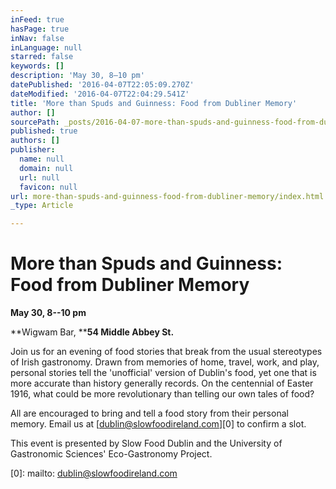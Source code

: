 ```yaml
---
inFeed: true
hasPage: true
inNav: false
inLanguage: null
starred: false
keywords: []
description: 'May 30, 8–10 pm'
datePublished: '2016-04-07T22:05:09.270Z'
dateModified: '2016-04-07T22:04:29.541Z'
title: 'More than Spuds and Guinness: Food from Dubliner Memory'
author: []
sourcePath: _posts/2016-04-07-more-than-spuds-and-guinness-food-from-dubliner-memory.md
published: true
authors: []
publisher:
  name: null
  domain: null
  url: null
  favicon: null
url: more-than-spuds-and-guinness-food-from-dubliner-memory/index.html
_type: Article

---
```

# More than Spuds and Guinness: Food from Dubliner Memory

**May 30, 8--10 pm**

**Wigwam Bar, ****54 Middle Abbey St.**

Join us for an evening of food stories that break from the usual stereotypes of Irish gastronomy. Drawn from memories of home, travel, work, and play, personal stories tell the 'unofficial' version of Dublin's food, yet one that is more accurate than history generally records. On the centennial of Easter 1916, what could be more revolutionary than telling our own tales of food?

All are encouraged to bring and tell a food story from their personal memory. Email us at [dublin@slowfoodireland.com][0] to confirm a slot.

This event is presented by Slow Food Dublin and the University of Gastronomic Sciences' Eco-Gastronomy Project.

[0]: mailto: dublin@slowfoodireland.com